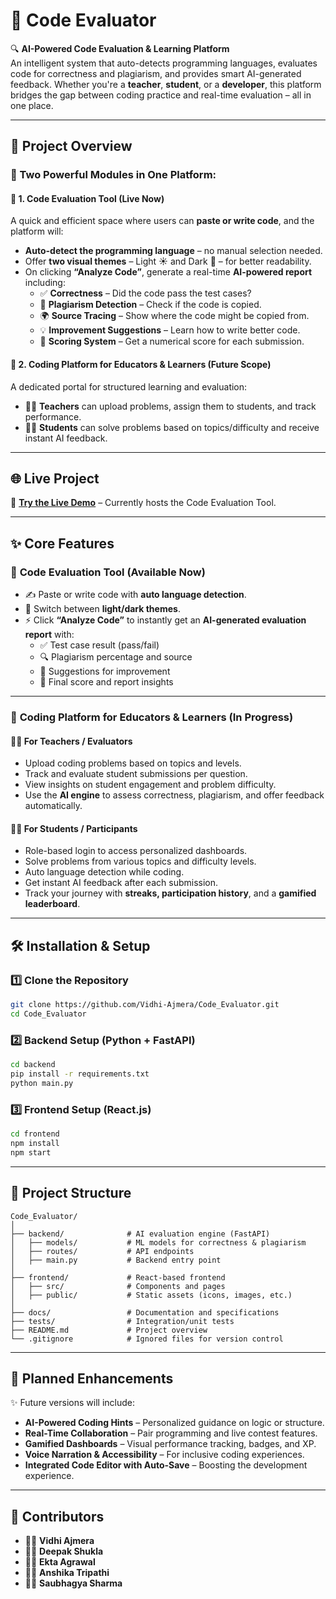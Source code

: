 <!-- ---

# 🚀 Code Evaluator  

🔍 **AI-Based Code Evaluator** - A powerful AI-powered system designed for automated code evaluation, enhancing efficiency in technical assessments and coding competitions.  

## 📌 Project Overview  

The **Code Evaluator** is an intelligent system that allows evaluators to create coding contests, assess code submissions, and provide real-time feedback. The system supports multiple programming languages and automates the grading process using AI-based techniques.  

This project is ideal for:  
✔️ **Technical Evaluation** - Automate candidate code evaluations.  
✔️ **Contests** - Conduct coding competitions with instant grading.  
✔️ **Education** - Help students learn programming with AI-driven feedback.  

---

## 🌐 Live Project Link  

🔗 **[Project Demo](https://code-evaluator-frontend.vercel.app/)**  

---

## ✨ Features  

✅ **Multi-Language Support** - Supports Python, Java, C++, and more.  
✅ **Automated Code Evaluation** - Executes code with predefined test cases.  
✅ **Real-Time Feedback** - Provides immediate results and analysis.  
✅ **AI-Powered Proctoring** - Monitors participants during contests.  
✅ **Plagiarism Detection** - Ensures the originality of code submissions.  
✅ **Contest Management** - Allows evaluators to create and manage coding contests.  
✅ **Interactive Dashboard** - Displays participant performance and rankings.  

---

## 🛠 Installation & Setup  

### 1️⃣ Clone the Repository  

```bash
git clone https://github.com/Vidhi-Ajmera/Code_Evaluator.git
cd Code_Evaluator
```

### 2️⃣ Install Dependencies  

#### 📌 Backend Setup (Python)  

```bash
cd backend
pip install -r requirements.txt
python main.py
```

#### 📌 Frontend Setup (React.js)  

```bash
cd frontend
npm install
npm start
```

---

## 🔧 Usage  

### 🎯 **For Evaluators**  
1️⃣ **Login** as an evaluator.  
2️⃣ **Create** a new coding contest by specifying the number of questions.  
3️⃣ **Define** problem statements, test cases, and scoring criteria.  
4️⃣ **Share** the contest link with participants.  
5️⃣ **Monitor submissions**, view results, and analyze participant performance.  

### 🎯 **For Participants**  
1️⃣ **Sign up** and join an active contest.  
2️⃣ **Select** a problem statement and write your code.  
3️⃣ **Submit** your solution for evaluation.  
4️⃣ **Receive feedback**, including test case results and scores.  
5️⃣ **Check the leaderboard** to see your ranking.  

---

## 📂 Project Structure  

```
Code_Evaluator/
│── backend/        # AI-based evaluation engine (Flask/FastAPI)
│   ├── models/     # ML models for code evaluation
│   ├── routes/     # API endpoints
│   ├── tests/      # Backend unit tests
│   ├── main.py     # Backend entry point
│
│── frontend/       # React-based web application
│   ├── src/        # React components and pages
│   ├── public/     # Static assets
│   ├── package.json # Frontend dependencies
│
│── docs/           # Documentation and API specifications
│── tests/          # Integration tests
│── .gitignore      # Git ignore file
│── README.md       # Project documentation
```

---

## 🚀 Future Enhancements  
🔹 **AI-powered hints and recommendations** for incorrect code submissions.  
🔹 **Enhanced plagiarism detection** using deep learning models.  
🔹 **Live coding environment** for real-time collaboration and debugging.  

---

## 👥 Contributors  

- **Vidhi Ajmera**  
- **Anshika Tripathi**  
- **Deepak Shukla**  
- **Ekta Agrawal**  
- **Saubhagya Sharma**  


--- -->

# 🚀 Code Evaluator  

🔍 **AI-Powered Code Evaluation & Learning Platform**  
An intelligent system that auto-detects programming languages, evaluates code for correctness and plagiarism, and provides smart AI-generated feedback. Whether you're a **teacher**, **student**, or a **developer**, this platform bridges the gap between coding practice and real-time evaluation – all in one place.

---

## 📌 Project Overview  

### 🧠 Two Powerful Modules in One Platform:

#### 🔹 **1. Code Evaluation Tool (Live Now)**
A quick and efficient space where users can **paste or write code**, and the platform will:
- **Auto-detect the programming language** – no manual selection needed.
- Offer **two visual themes** – Light ☀️ and Dark 🌙 – for better readability.
- On clicking **“Analyze Code”**, generate a real-time **AI-powered report** including:
  - ✅ **Correctness** – Did the code pass the test cases?
  - 📛 **Plagiarism Detection** – Check if the code is copied.
  - 🌍 **Source Tracing** – Show where the code might be copied from.
  - 💡 **Improvement Suggestions** – Learn how to write better code.
  - 🧮 **Scoring System** – Get a numerical score for each submission.

#### 🔹 **2. Coding Platform for Educators & Learners (Future Scope)**
A dedicated portal for structured learning and evaluation:
- 👨‍🏫 **Teachers** can upload problems, assign them to students, and track performance.
- 🧑‍🎓 **Students** can solve problems based on topics/difficulty and receive instant AI feedback.

---

## 🌐 Live Project  

🔗 **[Try the Live Demo](https://code-evaluator-frontend.vercel.app/)** – Currently hosts the Code Evaluation Tool.  

---

## ✨ Core Features  

### 🔹 **Code Evaluation Tool (Available Now)**  
- ✍️ Paste or write code with **auto language detection**.  
- 🎨 Switch between **light/dark themes**.  
- ⚡ Click **“Analyze Code”** to instantly get an **AI-generated evaluation report** with:
  - ✅ Test case result (pass/fail)
  - 🔍 Plagiarism percentage and source
  - 💬 Suggestions for improvement
  - 🧠 Final score and report insights

---

### 🔹 **Coding Platform for Educators & Learners (In Progress)**  

#### 🧑‍🏫 **For Teachers / Evaluators**
- Upload coding problems based on topics and levels.  
- Track and evaluate student submissions per question.  
- View insights on student engagement and problem difficulty.  
- Use the **AI engine** to assess correctness, plagiarism, and offer feedback automatically.

#### 🧑‍🎓 **For Students / Participants**
- Role-based login to access personalized dashboards.  
- Solve problems from various topics and difficulty levels.  
- Auto language detection while coding.  
- Get instant AI feedback after each submission.  
- Track your journey with **streaks, participation history**, and a **gamified leaderboard**.

---

## 🛠 Installation & Setup  

### 1️⃣ Clone the Repository  
```bash
git clone https://github.com/Vidhi-Ajmera/Code_Evaluator.git
cd Code_Evaluator
```

### 2️⃣ Backend Setup (Python + FastAPI)  
```bash
cd backend
pip install -r requirements.txt
python main.py
```

### 3️⃣ Frontend Setup (React.js)  
```bash
cd frontend
npm install
npm start
```

---

## 📂 Project Structure  

```
Code_Evaluator/
│
├── backend/              # AI evaluation engine (FastAPI)
│   ├── models/           # ML models for correctness & plagiarism
│   ├── routes/           # API endpoints
│   ├── main.py           # Backend entry point
│
├── frontend/             # React-based frontend
│   ├── src/              # Components and pages
│   ├── public/           # Static assets (icons, images, etc.)
│
├── docs/                 # Documentation and specifications
├── tests/                # Integration/unit tests
├── README.md             # Project overview
└── .gitignore            # Ignored files for version control
```

---

## 🔮 Planned Enhancements  

✨ Future versions will include:  
- **AI-Powered Coding Hints** – Personalized guidance on logic or structure.  
- **Real-Time Collaboration** – Pair programming and live contest features.  
- **Gamified Dashboards** – Visual performance tracking, badges, and XP.  
- **Voice Narration & Accessibility** – For inclusive coding experiences.  
- **Integrated Code Editor with Auto-Save** – Boosting the development experience.

---

## 👥 Contributors  

- 👩‍💻 **Vidhi Ajmera**   
- 👨‍💻 **Deepak Shukla**  
- 👩‍💻 **Ekta Agrawal** 
- 👩‍💻 **Anshika Tripathi** 
- 👨‍💻 **Saubhagya Sharma**  

